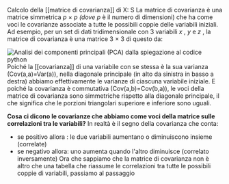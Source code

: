 Calcolo della [[matrice di covarianza]] di X: S
La matrice di covarianza è una matrice simmetrica _p_ × _p (dove p_ è il numero di dimensioni) che ha come voci le covarianze associate a tutte le possibili coppie delle variabili iniziali. Ad esempio, per un set di dati tridimensionale con 3 variabili _x_ , _y_ e _z_ , la matrice di covarianza è una matrice 3 × 3 di questo da:

  
![Analisi dei componenti principali (PCA) dalla spiegazione al codice python](https://static.wixstatic.com/media/3c029f_c76162f7f3fb4f8c9946aadba6a4a2b7~mv2.png/v1/fill/w_568,h_131,al_c,lg_1,q_85,enc_avif,quality_auto/3c029f_c76162f7f3fb4f8c9946aadba6a4a2b7~mv2.png)
Poiché la [[covarianza]] di una variabile con se stessa è la sua varianza (Cov(a,a)=Var(a)), nella diagonale principale (in alto da sinistra in basso a destra) abbiamo effettivamente le varianze di ciascuna variabile iniziale. E poiché la covarianza è commutativa (Cov(a,b)=Cov(b,a)), le voci della matrice di covarianza sono simmetriche rispetto alla diagonale principale, il che significa che le porzioni triangolari superiore e inferiore sono uguali.

**Cosa ci dicono le covarianze che abbiamo come voci della matrice sulle correlazioni tra le variabili?**
In realtà è il segno della covarianza che conta:
- se positivo allora : le due variabili aumentano o diminuiscono insieme (correlate)    
- se negativo allora: uno aumenta quando l'altro diminuisce (correlato inversamente)
Ora che sappiamo che la matrice di covarianza non è altro che una tabella che riassume le correlazioni tra tutte le possibili coppie di variabili, passiamo al passaggio